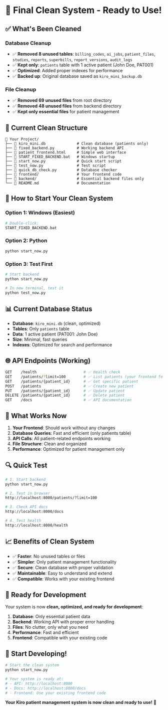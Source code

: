 # 🎉 Final Clean System - Ready to Use!

## ✅ What's Been Cleaned

### Database Cleanup
- ✅ **Removed 8 unused tables**: `billing_codes`, `ai_jobs`, `patient_files`, `studies`, `reports`, `superbills`, `report_versions`, `audit_logs`
- ✅ **Kept only**: `patients` table with 1 active patient (John Doe, PAT001)
- ✅ **Optimized**: Added proper indexes for performance
- ✅ **Backed up**: Original database saved as `kiro_mini_backup.db`

### File Cleanup
- ✅ **Removed 69 unused files** from root directory
- ✅ **Removed 48 unused files** from backend directory
- ✅ **Kept only essential files** for patient management

## 📁 Current Clean Structure

```
📁 Your Project/
├── 📄 kiro_mini.db              # Clean database (patients only)
├── 📄 fixed_backend.py          # Working backend API
├── 📄 patient_frontend.html     # Simple web interface
├── 📄 START_FIXED_BACKEND.bat   # Windows startup
├── 📄 start_now.py              # Quick start script
├── 📄 test_now.py               # Test script
├── 📄 quick_db_check.py         # Database checker
├── 📁 frontend/                 # Your frontend code
├── 📁 backend/                  # Essential backend files only
└── 📄 README.md                 # Documentation
```

## 🚀 How to Start Your Clean System

### Option 1: Windows (Easiest)
```bash
# Double-click:
START_FIXED_BACKEND.bat
```

### Option 2: Python
```bash
python start_now.py
```

### Option 3: Test First
```bash
# Start backend
python start_now.py

# In new terminal, test it
python test_now.py
```

## 📊 Current Database Status

- **Database**: `kiro_mini.db` (clean, optimized)
- **Tables**: Only `patients` table
- **Data**: 1 active patient (PAT001: John Doe)
- **Size**: Minimal, fast queries
- **Indexes**: Optimized for search and performance

## 🌐 API Endpoints (Working)

```bash
GET    /health                     # ✅ Health check
GET    /patients/?limit=100        # ✅ List patients (your frontend format)
GET    /patients/{patient_id}      # ✅ Get specific patient
POST   /patients                   # ✅ Create new patient
PUT    /patients/{patient_id}      # ✅ Update patient
DELETE /patients/{patient_id}      # ✅ Delete patient
GET    /docs                       # ✅ API documentation
```

## 🎯 What Works Now

1. **Your Frontend**: Should work without any changes
2. **Database Queries**: Fast and efficient (only patients table)
3. **API Calls**: All patient-related endpoints working
4. **File Structure**: Clean and organized
5. **Performance**: Optimized for patient management only

## 🔍 Quick Test

```bash
# 1. Start backend
python start_now.py

# 2. Test in browser
http://localhost:8000/patients/?limit=100

# 3. Check API docs
http://localhost:8000/docs

# 4. Test health
http://localhost:8000/health
```

## 📈 Benefits of Clean System

- ✅ **Faster**: No unused tables or files
- ✅ **Simpler**: Only patient management functionality
- ✅ **Secure**: Clean database with proper validation
- ✅ **Maintainable**: Easy to understand and extend
- ✅ **Compatible**: Works with your existing frontend

## 🎯 Ready for Development

Your system is now **clean, optimized, and ready for development**:

1. **Database**: Only essential patient data
2. **Backend**: Working API with proper error handling
3. **Files**: No clutter, only what you need
4. **Performance**: Fast and efficient
5. **Frontend**: Compatible with your existing code

## 🚀 Start Developing!

```bash
# Start the clean system
python start_now.py

# Your system is ready at:
# - API: http://localhost:8000
# - Docs: http://localhost:8000/docs
# - Frontend: Use your existing frontend code
```

**Your Kiro patient management system is now clean and ready to use!** 🎉